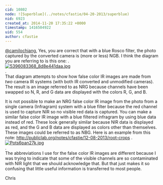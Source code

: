 ```yaml
---
cid: 10802
node: ![Superblue](../notes/cfastie/04-20-2013/superblue)
nid: 6923
created_at: 2014-11-20 17:35:22 +0000
timestamp: 1416504922
uid: 554
author: cfastie
---
```


[@camilochiang](/profile/camilochiang), 
Yes, you are correct that with a blue Rosco filter, the photo captured by the converted camera is (more or less) NGB. I think the diagram you are referring to is this one:
.  
[![5396083368_8d8e441daa.jpg](https://i.publiclab.org/system/images/photos/000/008/021/medium/5396083368_8d8e441daa.jpg)](https://i.publiclab.org/system/images/photos/000/008/021/original/5396083368_8d8e441daa.jpg)  
.  
That diagram attempts to show how false color IR images are made from *two* camera IR systems (with both IR converted and unmodified cameras). The result is an image referred to as NRG because channels have been swapped so N, R, and G data are displayed with the colors R, G, and B. 

It is not possible to make an NRG false color IR image from the photo from a single camera (Infragram) system with a blue filter because the red channel is used to capture NIR so no visible red data is captured. You can make a similar false color IR image with a blue filtered infragram by using blue data instead of red. These look generally similar because NIR data is displayed as red, and the G and B data are displayed as colors other than themselves. These images could be referred to as NBG. Here is an example from this note: http://publiclab.org/notes/cfastie/12-08-2013/root-crops
.  
[![Pots6pan27k.jpg](https://i.publiclab.org/system/images/photos/000/002/360/large/Pots6pan27k.jpg)](https://i.publiclab.org/system/images/photos/000/002/360/original/Pots6pan27k.jpg)  
.  
The abbreviations I use for the false color IR images are different because I was trying to indicate that some of the visible channels are so contaminated with NIR light that we should acknowledge that. But that just makes it so confusing that little useful information is transferred to most people.

Chris

